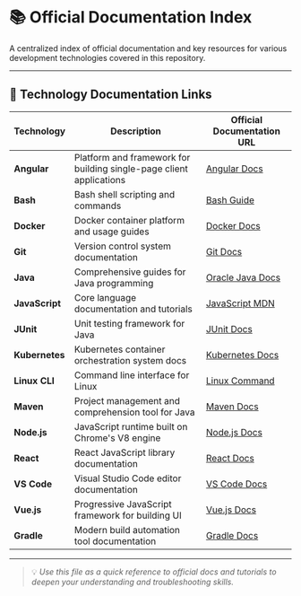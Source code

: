 # 📚 Official Documentation Index

A centralized index of official documentation and key resources for various development technologies covered in this repository.

---

## 📖 Technology Documentation Links

| Technology      | Description                                     | Official Documentation URL                                  |
|-----------------|------------------------------------------------|-------------------------------------------------------------|
| **Angular**     | Platform and framework for building single-page client applications | [Angular Docs](https://angular.io/docs)                     |
| **Bash**        | Bash shell scripting and commands               | [Bash Guide](https://www.gnu.org/software/bash/manual/bash.html) |
| **Docker**      | Docker container platform and usage guides      | [Docker Docs](https://docs.docker.com/)                      |
| **Git**         | Version control system documentation             | [Git Docs](https://git-scm.com/doc)                          |
| **Java**        | Comprehensive guides for Java programming        | [Oracle Java Docs](https://docs.oracle.com/en/java/)         |
| **JavaScript**  | Core language documentation and tutorials        | [JavaScript MDN](https://developer.mozilla.org/en-US/docs/Web/JavaScript) |
| **JUnit**       | Unit testing framework for Java                   | [JUnit Docs](https://junit.org/junit5/docs/current/user-guide/) |
| **Kubernetes**  | Kubernetes container orchestration system docs   | [Kubernetes Docs](https://kubernetes.io/docs/home/)          |
| **Linux CLI**   | Command line interface for Linux                   | [Linux Command](https://linuxcommand.org/lc3_learning_the_shell.php) |
| **Maven**       | Project management and comprehension tool for Java | [Maven Docs](https://maven.apache.org/guides/index.html)     |
| **Node.js**     | JavaScript runtime built on Chrome's V8 engine   | [Node.js Docs](https://nodejs.org/en/docs/)                  |
| **React**       | React JavaScript library documentation             | [React Docs](https://reactjs.org/docs/getting-started.html)  |
| **VS Code**     | Visual Studio Code editor documentation             | [VS Code Docs](https://code.visualstudio.com/docs)           |
| **Vue.js**      | Progressive JavaScript framework for building UI | [Vue.js Docs](https://vuejs.org/guide/introduction.html)     |
| **Gradle**      | Modern build automation tool documentation         | [Gradle Docs](https://docs.gradle.org/current/userguide/userguide.html) |

---

> 💡 _Use this file as a quick reference to official docs and tutorials to deepen your understanding and troubleshooting skills._

